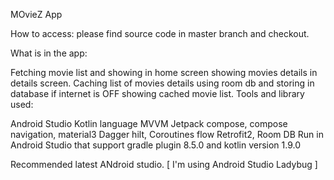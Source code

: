 MOvieZ App

How to access: please find source code in master branch and checkout.

What is in the app:

Fetching movie list and showing in home screen
showing movies details in details screen.
Caching list of movies details using room db and storing in database
if internet is OFF showing cached movie list.
Tools and library used:

Android Studio
Kotlin language
MVVM
Jetpack compose, compose navigation, material3
Dagger hilt, Coroutines flow
Retrofit2, Room DB
Run in Android Studio that support gradle plugin 8.5.0 and kotlin version 1.9.0

Recommended latest ANdroid studio. [ I'm using Android Studio Ladybug ]
